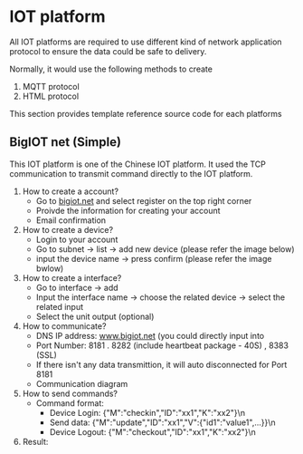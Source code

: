 # IOT platform
All IOT platforms are required to use different kind of network application protocol to ensure the data could be safe to delivery.

Normally, it would use the following methods to create 
1. MQTT protocol 
2. HTML protocol 

This section provides template reference source code for each platforms

## BigIOT net (Simple)
This IOT platform is one of the Chinese IOT platform. It used the TCP communication to transmit command directly to the IOT platform.

1. How to create a account?
   - Go to [bigiot.net][link-bigiot] and select register on the top right corner
   - Proivde the information for creating your account
   - Email confirmation
3. How to create a device?
   - Login to your account
   - Go to subnet -> list -> add new device (please refer the image below)
   - input the device name -> press confirm (please refer the image bwlow)
4. How to create a interface?
   - Go to interface -> add
   - Input the interface name -> choose the related device -> select the related input 
   - Select the unit output (optional)
5. How to communicate?
   - DNS IP address: www.bigiot.net (you could directly input into 
   - Port Number: 8181 . 8282 (include heartbeat package - 40S) , 8383 (SSL)
   - If there isn't any data transmittion, it will auto disconnected for Port 8181
   - Communication diagram
6. How to send commands?
   - Command format:
        - Device Login: {"M":"checkin","ID":"xx1","K":"xx2"}\n
        - Send data: {"M":"update","ID":"xx1","V":{"id1":"value1",...}}\n
        - Device Logout: {"M":"checkout","ID":"xx1","K":"xx2"}\n
7. Result:

[link-bigiot]: https://www.bigiot.net/
